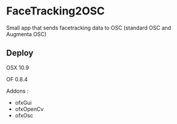 # FaceTracking2OSC
Small app that sends facetracking data to OSC (standard OSC and Augmenta OSC)


## Deploy

OSX 10.9

OF 0.8.4

Addons :

- ofxGui
- ofxOpenCv
- ofxOsc
